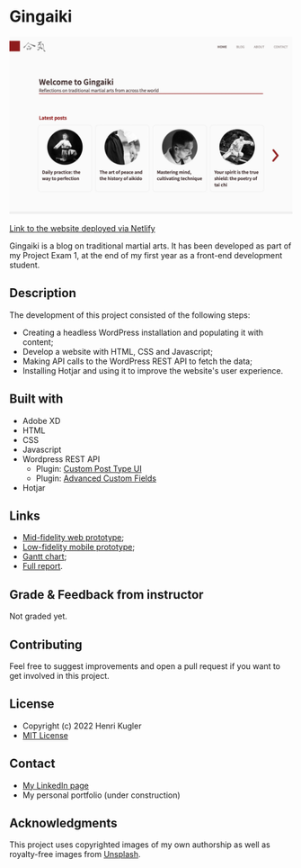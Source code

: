 # Gingaiki

![image](./assets/screenshot-gingaiki.jpg)

[Link to the website deployed via Netlify](https://heartfelt-pegasus-4adc58.netlify.app/index.html)

Gingaiki is a blog on traditional martial arts. It has been developed as part of my Project Exam 1, at the end of my first year as a front-end development student.

## Description

The development of this project consisted of the following steps:

- Creating a headless WordPress installation and populating it with content;
- Develop a website with HTML, CSS and Javascript;
- Making API calls to the WordPress REST API to fetch the data;
- Installing Hotjar and using it to improve the website's user experience.

## Built with

- Adobe XD
- HTML
- CSS
- Javascript
- Wordpress REST API
  - Plugin: [Custom Post Type UI](https://wordpress.org/plugins/custom-post-type-ui/)
  - Plugin: [Advanced Custom Fields](https://wordpress.org/plugins/advanced-custom-fields/)
- Hotjar

## Links

- [Mid-fidelity web prototype](https://xd.adobe.com/view/413fc635-2183-4391-b013-e1b83c0523cc-146c/);
- [Low-fidelity mobile prototype](https://xd.adobe.com/view/c1eaa4af-2c28-4e88-94e1-a6049ff8c5db-94b9/);
- [Gantt chart](https://app.instagantt.com/shared/629a7c45f795175173b46d27);
- [Full report](https://shared-assets.adobe.com/link/c3c0151f-9dce-4dfe-7023-d3d0f8914d1a).

## Grade & Feedback from instructor

Not graded yet.

<!-- **Grade:** X

**Appealing design:** 2,75 / 3

_Comment: The site looks great. Fonts and colors well chosen. Easy to navigate site. Ideally, projects are delivered as though they’re ready to go live for a client._

**Technically efficient:** 4 / 4

*\_*Comment: HTML is neat, bug-free and semantic. CSS is organised and follows DRY principles. No issues on the technical side.\*

**WCAG guidelines, content management and SEO:** 2 / 2

*\_*Comment: The blue text on the blue background is AA but not AAA compliant. Good if you can get AAA compliance but no points deduction.\*

**Report:** 1 / 1

_Comment: Well thought through report. Nice to read the student’s holistic thinking including topics like ED&I Very little to fault in the project._

### Marking Criteria

- Can apply vocational knowledge to practical problems in web development with emphasis on design process, aesthetics and the use of HTML and CSS;
- Can apply vocational knowledge to practical problems in web development with emphasis on design process, aesthetics and the use of HTML and CSS;
- Masters industry-relevant tools, techniques and expressions in design process and development of websites in accordance with regulations and guidelines for universal design;
- Can study and document his/her own work processes and identify design related issues and what measures needs to be implemented. -->

## Contributing

Feel free to suggest improvements and open a pull request if you want to get involved in this project.

## License

- Copyright (c) 2022 Henri Kugler
- [MIT License](/LICENSE)

## Contact

- [My LinkedIn page](https://www.linkedin.com/in/henri-kugler-78218422b/)
- My personal portfolio (under construction)

## Acknowledgments

This project uses copyrighted images of my own authorship as well as royalty-free images from [Unsplash](https://unsplash.com).
